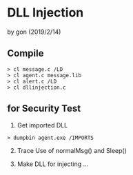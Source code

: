 # DLL Injection

by gon (2019/2/14)

## Compile

```
> cl message.c /LD
> cl agent.c message.lib
> cl alert.c /LD
> cl dllinjection.c
```

## for Security Test

1. Get imported DLL

```
> dumpbin agent.exe /IMPORTS
```

2. Trace Use of normalMsg() and Sleep() 

3. Make DLL for injecting ...

